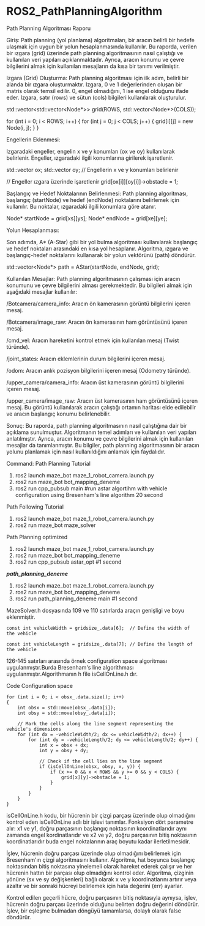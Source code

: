 # ROS2_PathPlanningAlgorithm

Path Planning Algoritması Raporu

Giriş:
Path planning (yol planlama) algoritmaları, bir aracın belirli bir hedefe ulaşmak için uygun bir yolun hesaplanmasında kullanılır. Bu raporda, verilen bir ızgara (grid) üzerinde path planning algoritmasının nasıl çalıştığı ve kullanılan veri yapıları açıklanmaktadır. Ayrıca, aracın konumu ve çevre bilgilerini almak için kullanılan mesajların da kısa bir tanımı verilmiştir.

Izgara (Grid) Oluşturma:
Path planning algoritması için ilk adım, belirli bir alanda bir ızgara oluşturmaktır. Izgara, 0 ve 1 değerlerinden oluşan bir matris olarak temsil edilir. 0, engel olmadığını, 1 ise engel olduğunu ifade eder. Izgara, satır (rows) ve sütun (cols) bilgileri kullanılarak oluşturulur.

std::vector<std::vector<Node*>> grid(ROWS, std::vector<Node*>(COLS));

for (int i = 0; i < ROWS; i++) {
    for (int j = 0; j < COLS; j++) {
        grid[i][j] = new Node(i, j);
    }
}

Engellerin Eklenmesi:

Izgaradaki engeller, engelin x ve y konumları (ox ve oy) kullanılarak belirlenir. Engeller, ızgaradaki ilgili konumlarına girilerek işaretlenir.

std::vector<int> ox;
std::vector<int> oy;
// Engellerin x ve y konumları belirlenir

// Engeller ızgara üzerinde işaretlenir
grid[ox[i]][oy[i]]->obstacle = 1;

Başlangıç ve Hedef Noktalarının Belirlenmesi:
Path planning algoritması, başlangıç (startNode) ve hedef (endNode) noktalarını belirlemek için kullanılır. Bu noktalar, ızgaradaki ilgili konumlara göre atanır.

Node* startNode = grid[xs][ys];
Node* endNode = grid[xe][ye];


Yolun Hesaplanması:

Son adımda, A* (A-Star) gibi bir yol bulma algoritması kullanılarak başlangıç ve hedef noktaları arasındaki en kısa yol hesaplanır. Algoritma, ızgara ve başlangıç-hedef noktalarını kullanarak bir yolun vektörünü (path) döndürür.


std::vector<Node*> path = AStar(startNode, endNode, grid);

Kullanılan Mesajlar:
Path planning algoritmasının çalışması için aracın konumunu ve çevre bilgilerini alması gerekmektedir. Bu bilgileri almak için aşağıdaki mesajlar kullanılır:

/Botcamera/camera_info: Aracın ön kamerasının görüntü bilgilerini içeren mesaj.

/Botcamera/image_raw: Aracın ön kamerasının ham görüntüsünü içeren mesaj.

/cmd_vel: Aracın hareketini kontrol etmek için kullanılan mesaj (Twist türünde).

/joint_states: Aracın eklemlerinin durum bilgilerini içeren mesaj.

/odom: Aracın anlık pozisyon bilgilerini içeren mesaj (Odometry türünde).

/upper_camera/camera_info: Aracın üst kamerasının görüntü bilgilerini içeren mesaj.

/upper_camera/image_raw: Aracın üst kamerasının ham görüntüsünü içeren mesaj. Bu görüntü kullanılarak aracın çalıştığı ortamın haritası elde edilebilir ve aracın başlangıç konumu belirlenebilir.

Sonuç:
Bu raporda, path planning algoritmasının nasıl çalıştığına dair bir açıklama sunulmuştur. Algoritmanın temel adımları ve kullanılan veri yapıları anlatılmıştır. Ayrıca, aracın konumu ve çevre bilgilerini almak için kullanılan mesajlar da tanımlanmıştır. Bu bilgiler, path planning algoritmasının bir aracın yolunu planlamak için nasıl kullanıldığını anlamak için faydalıdır.


Command:
Path Planning Tutorial
1) ros2 launch maze_bot maze_1_robot_camera.launch.py
2) ros2 run maze_bot bot_mapping_deneme 
3) ros2 run cpp_pubsub  main    #run astar algortihm with vehicle configuration using Bresenham's line algorithm 20 second

Path Following Tutorial
1) ros2 launch maze_bot maze_1_robot_camera.launch.py
2) ros2 run maze_bot maze_solver 

Path Planning optimized
1) ros2 launch maze_bot maze_1_robot_camera.launch.py
2) ros2 run maze_bot bot_mapping_deneme 
3) ros2 run cpp_pubsub  astar_opt    #1 second

_**path_planning_deneme**_
1) ros2 launch maze_bot maze_1_robot_camera.launch.py
2) ros2 run maze_bot bot_mapping_deneme
3) ros2 run path_planning_deneme main    #1 second

MazeSolver.h dosyasında 109 ve 110 satırlarda araçın genişligi ve boyu eklenmiştir.

`const int vehicleWidth = gridsize_.data[6];  // Define the width of the vehicle
`

`const int vehicleLength = gridsize_.data[7]; // Define the length of the vehicle
`

126-145 satırları arasında örnek configuration space algoritması uygulanmıştır.Burda Bresenham's line algorithması uygulanmıştır.Algorithmanın h file isCellOnLine.h dır.

Code Configuration space

    for (int i = 0; i < obsx_.data.size(); i++)
    {
        int obsx = std::move(obsx_.data[i]);
        int obsy = std::move(obsy_.data[i]);

        // Mark the cells along the line segment representing the vehicle's dimensions
        for (int dx = -vehicleWidth/2; dx <= vehicleWidth/2; dx++) {
            for (int dy = -vehicleLength/2; dy <= vehicleLength/2; dy++) {
                int x = obsx + dx;
                int y = obsy + dy;

                // Check if the cell lies on the line segment
                if (isCellOnLine(obsx, obsy, x, y)) {
                    if (x >= 0 && x < ROWS && y >= 0 && y < COLS) {
                        grid[x][y]->obstacle = 1;
                    }
                }
            }
        }
    }

 isCellOnLine.h kodu, bir hücrenin bir çizgi parçası üzerinde olup olmadığını kontrol eden isCellOnLine adlı bir işlevi tanımlar. Fonksiyon dört parametre alır: x1 ve y1, doğru parçasının başlangıç noktasının koordinatlarıdır aynı zamanda engel kordinatlarıdır ve x2 ve y2, doğru parçasının bitiş noktasının koordinatlarıdır buda engel noktalarının araç boyutu kadar ilerletilmesidir.

İşlev, hücrenin doğru parçası üzerinde olup olmadığını belirlemek için Bresenham'ın çizgi algoritmasını kullanır. Algoritma, hat boyunca başlangıç noktasından bitiş noktasına yinelemeli olarak hareket ederek çalışır ve her hücrenin hattın bir parçası olup olmadığını kontrol eder. Algoritma, çizginin yönüne (sx ve sy değişkenleri) bağlı olarak x ve y koordinatlarını artırır veya azaltır ve bir sonraki hücreyi belirlemek için hata değerini (err) ayarlar.

Kontrol edilen geçerli hücre, doğru parçasının bitiş noktasıyla aynıysa, işlev, hücrenin doğru parçası üzerinde olduğunu belirten doğru değerini döndürür. İşlev, bir eşleşme bulmadan döngüyü tamamlarsa, dolaylı olarak false döndürür.